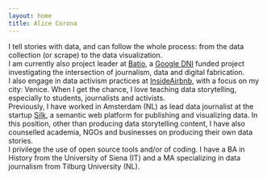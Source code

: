 ```yaml
---
layout: home
title: Alice Corona
---
```

I tell stories with data, and can follow the whole process: from the data collection (or scrape) to the data visualization.   
I am currently also project leader at [Batjo](https://batjo.eu), a [Google DNI](https://digitalnewsinitiative.com/dni-projects/batjo-bits-atoms-and-journalism-round-4/) funded project investigating the intersection of journalism, data and digital fabrication.   
I also engage in data activism practices at [InsideAirbnb](https://insideairbnb.com), with a focus on my city: Venice. When I get the chance, I love teaching data storytelling, especially to students, journalists and activists.   
Previously, I have worked in Amsterdam (NL) as lead data journalist at the startup [Silk](https://www.silk.co), a semantic web platform for publishing and visualizing data. In this position, other than producing data storytelling content, I have also counselled academia, NGOs and businesses on producing their own data stories.   
I privilege the use of open source tools and/or of coding. I have a BA in History from the University of Siena (IT) and a MA specializing in data journalism from Tilburg University (NL).